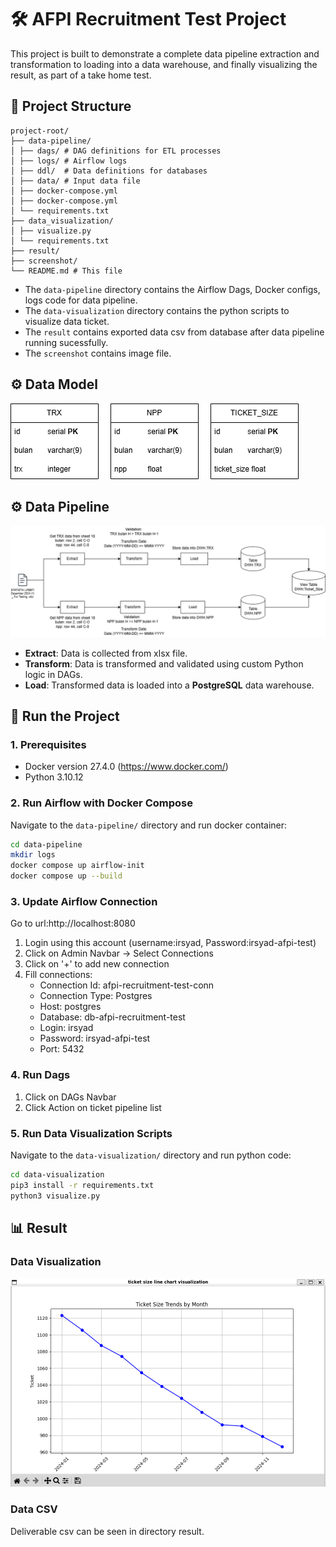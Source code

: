 # 🛠️ AFPI Recruitment Test Project

This project is built to demonstrate a complete data pipeline extraction and transformation to loading into a data warehouse, and finally visualizing the result, as part of a take home test.

## 📌 Project Structure

```
project-root/ 
├── data-pipeline/
│ ├── dags/ # DAG definitions for ETL processes 
│ ├── logs/ # Airflow logs 
│ ├── ddl/  # Data definitions for databases
│ ├── data/ # Input data file 
│ ├── docker-compose.yml 
│ ├── docker-compose.yml 
│ └── requirements.txt
├── data_visualization/
│ ├── visualize.py 
│ └── requirements.txt
├── result/
├── screenshot/
└── README.md # This file
```

- The `data-pipeline` directory contains the Airflow Dags, Docker configs, logs code for data pipeline.
- The `data-visualization` directory contains the python scripts to visualize data ticket.
- The `result` contains exported data csv from database after data pipeline running sucessfully.
- The `screenshot` contains image file. 

## ⚙️ Data Model 

![Data Model](screenshots/data_model.png)

## ⚙️ Data Pipeline 

![Data Pipeline](screenshots/data_pipeline.png)

- **Extract**: Data is collected from xlsx file.
- **Transform**: Data is transformed and validated using custom Python logic in DAGs.
- **Load**: Transformed data is loaded into a **PostgreSQL** data warehouse.

## 🚀 Run the Project

### 1. Prerequisites

- Docker version 27.4.0 (https://www.docker.com/)
- Python 3.10.12

### 2. Run Airflow with Docker Compose

Navigate to the `data-pipeline/` directory and run docker container:

```bash
cd data-pipeline
mkdir logs
docker compose up airflow-init
docker compose up --build
```

### 3. Update Airflow Connection

Go to url:http://localhost:8080

1. Login using this account (username:irsyad, Password:irsyad-afpi-test)
2. Click on Admin Navbar → Select Connections
3. Click on '+' to add new connection
4. Fill connections:
    - Connection Id: afpi-recruitment-test-conn
    - Connection Type: Postgres
    - Host: postgres
    - Database: db-afpi-recruitment-test
    - Login: irsyad
    - Password: irsyad-afpi-test
    - Port: 5432

### 4. Run Dags

1. Click on DAGs Navbar 
2. Click Action on ticket pipeline list

### 5. Run Data Visualization Scripts

Navigate to the `data-visualization/` directory and run python code:

```bash
cd data-visualization
pip3 install -r requirements.txt
python3 visualize.py
```

## 📊 Result

### Data Visualization

![Data Visualization](screenshots/ticket_size_line_chart.png)

### Data CSV

Deliverable csv can be seen in directory result.

